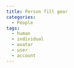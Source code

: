```yaml
---
title: Person fill gear
categories:
  - People
tags:
  - human
  - individual
  - avatar
  - user
  - account
---
```


